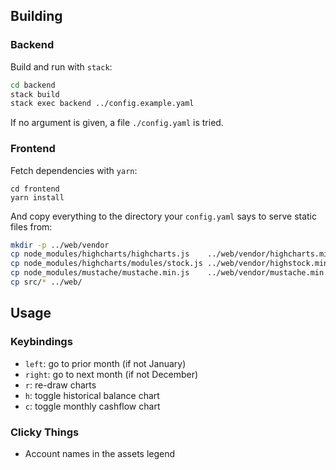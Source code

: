 Building
--------

### Backend

Build and run with `stack`:

```bash
cd backend
stack build
stack exec backend ../config.example.yaml
```

If no argument is given, a file `./config.yaml` is tried.

### Frontend

Fetch dependencies with `yarn`:

```back
cd frontend
yarn install
```

And copy everything to the directory your `config.yaml` says to serve
static files from:

```bash
mkdir -p ../web/vendor
cp node_modules/highcharts/highcharts.js    ../web/vendor/highcharts.min.js
cp node_modules/highcharts/modules/stock.js ../web/vendor/highstock.min.js
cp node_modules/mustache/mustache.min.js    ../web/vendor/mustache.min.js
cp src/* ../web/
```


Usage
-----

### Keybindings

- `left`:  go to prior month (if not January)
- `right`: go to next month (if not December)
- `r`:     re-draw charts
- `h`:     toggle historical balance chart
- `c`:     toggle monthly cashflow chart

### Clicky Things

- Account names in the assets legend
